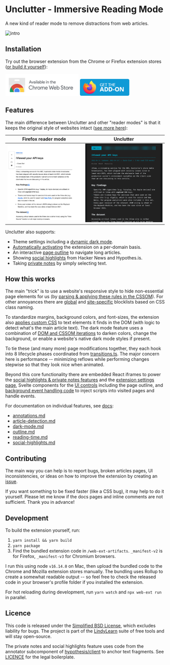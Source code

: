# Unclutter - Immersive Reading Mode

A new kind of reader mode to remove distractions from web articles.

![intro](./media/intro.gif)

## Installation

Try out the browser extension from the Chrome or Firefox extension stores ([or build it yourself](https://github.com/lindylearn/unclutter#development)):

[<img src="./media/chrome-badge.png" height="70">](https://chrome.google.com/webstore/detail/unclutter-immersive-readi/ibckhpijbdmdobhhhodkceffdngnglpk)
[<img src="./media/firefox-badge.png" height="55">](https://addons.mozilla.org/en-GB/firefox/addon/lindylearn/)

## Features

The main difference between Unclutter and other "reader modes" is that it keeps the original style of websites intact ([see more here](docs/comparison.md)):

| Firefox reader mode                           | Unclutter                                       |
| --------------------------------------------- | ----------------------------------------------- |
| ![](source/../media/comparison/firefox/4.png) | ![](source/../media/comparison/unclutter/4.png) |

Unclutter also supports:

-   Theme settings including a [dynamic dark mode](https://github.com/lindylearn/unclutter/blob/main/docs/dark-mode.md).
-   [Automatically activating](https://github.com/lindylearn/unclutter/blob/main/docs/article-detection.md) the extension on a per-domain basis.
-   An interactive [page outline](https://github.com/lindylearn/unclutter/blob/main/docs/outline.md) to navigate long articles.
-   Showing [social highlights](https://github.com/lindylearn/unclutter/blob/main/docs/social-highlights.md) from Hacker News and Hypothes.is.
-   Taking [private notes](https://github.com/lindylearn/unclutter/blob/main/docs/annotations.md) by simply selecting text.

## How this works

The main "trick" is to use a website's responsive style to hide non-essential page elements for us (by [parsing & applying these rules in the CSSOM](source/content-script/modifications/CSSOM/responsiveStyle.ts)).
For other annoyances there are [global](source/content-script/modifications/contentBlock.ts) and [site-specific](source/content-script/pageview/manualContentBlock.css) blocklists based on CSS class naming.

To standardize margins, background colors, and font-sizes, the extension also [applies custom CSS](source/content-script/modifications/DOM/textContainer.ts) to text elements it finds in the DOM (with logic to detect what's the main article text). The dark mode feature uses a combination of [DOM and CSSOM iterations](source/content-script/modifications/CSSOM/theme.ts) to darken colors, change the background, or enable a website's native dark mode styles if present.

To tie these (and many more) page modifications together, they each hook into 8 lifecycle phases coordinated from [transitions.ts](source/content-script/transitions.ts). The major concern here is performance -- minimizing reflows while performing changes stepwise so that they look nice when animated.

Beyond this core functionality there are embedded React iframes to power the [social highlights & private notes features](source/sidebar/App.tsx) and the [extension settings page](source/settings-page/Options.tsx), Svelte components for the [UI controls](source/overlay) including the page outline, and [background event handling code](source/background/events.ts) to inject scripts into visited pages and handle events.

For documentation on individual features, see [docs](https://github.com/lindylearn/unclutter/blob/main/docs):

-   [annotations.md](https://github.com/lindylearn/unclutter/blob/main/docs/annotations.md)
-   [article-detection.md](https://github.com/lindylearn/unclutter/blob/main/docs/article-detection.md)
-   [dark-mode.md](https://github.com/lindylearn/unclutter/blob/main/docs/annotations.md)
-   [outline.md](https://github.com/lindylearn/unclutter/blob/main/docs/outline.md)
-   [reading-time.md](https://github.com/lindylearn/unclutter/blob/main/docs/reading-time.md)
-   [social-highlights.md](https://github.com/lindylearn/unclutter/blob/main/docs/social-highlights.md)

## Contributing

The main way you can help is to report bugs, broken articles pages, UI inconsistencies, or ideas on how to improve the extension by creating an [issue](https://github.com/lindylearn/unclutter/issues).

If you want something to be fixed faster (like a CSS bug), it may help to do it yourself. Please let me know if the docs pages and inline comments are not sufficient. Thank you in advance!

## Development

To build the extension yourself, run:

1. `yarn install && yarn build`
2. `yarn package`
3. Find the bundled extension code in `/web-ext-artifacts`. `_manifest-v2` is for Firefox, `_manifest-v3` for Chromium browsers.

I run this using node `v16.14.0` on Mac, then upload the bundled code to the Chrome and Mozilla extension stores manually. The bundling uses Rollup to create a somewhat readable output -- so feel free to check the released code in your browser's profile folder if you installed the extension.

For hot reloading during development, run `yarn watch` and `npx web-ext run` in parallel.

## Licence

This code is released under the [Simplified BSD License](https://choosealicense.com/licenses/bsd-2-clause/), which excludes liability for bugs. The project is part of the [LindyLearn](http://lindylearn.io/) suite of free tools and will stay open-source.

The private notes and social highlights feature uses code from the annotator subcomponent of [hypothesis/client](https://github.com/hypothesis/client) to anchor text fragments. See [LICENCE](https://github.com/lindylearn/annotations/blob/main/LICENCE) for the legal boilerplate.
